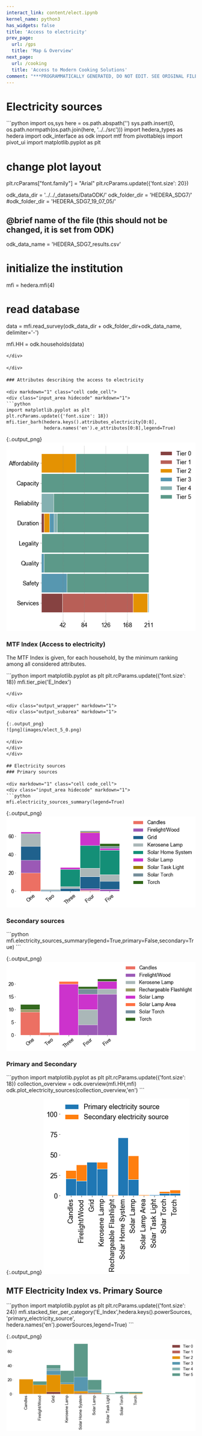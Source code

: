 ```yaml
---
interact_link: content/elect.ipynb
kernel_name: python3
has_widgets: false
title: 'Access to electricity'
prev_page:
  url: /gps
  title: 'Map & Overview'
next_page:
  url: /cooking
  title: 'Access to Modern Cooking Solutions'
comment: "***PROGRAMMATICALLY GENERATED, DO NOT EDIT. SEE ORIGINAL FILES IN /content***"
---
```


# Electricity sources

<div markdown="1" class="cell code_cell">
<div class="input_area hidecode" markdown="1">
```python
import os,sys
here = os.path.abspath('')
sys.path.insert(0, os.path.normpath(os.path.join(here, '../../src')))
import hedera_types as hedera
import odk_interface as odk
import mtf
from pivottablejs import pivot_ui
import matplotlib.pyplot as plt

# change plot layout
plt.rcParams["font.family"] = "Arial"
plt.rcParams.update({'font.size': 20})

odk_data_dir = '../../_datasets/DataODK/'
odk_folder_dir = 'HEDERA_SDG7/'
#odk_folder_dir = 'HEDERA_SDG7_19_07_05/'
## @brief name of the file (this should not be changed, it is set from ODK)
odk_data_name = 'HEDERA_SDG7_results.csv'


# initialize the institution
mfi = hedera.mfi(4)
# read database
data = mfi.read_survey(odk_data_dir + odk_folder_dir+odk_data_name,
                           delimiter='-')



mfi.HH = odk.households(data)
```
</div>

</div>

### Attributes describing the access to electricity

<div markdown="1" class="cell code_cell">
<div class="input_area hidecode" markdown="1">
```python
import matplotlib.pyplot as plt
plt.rcParams.update({'font.size': 18})
mfi.tier_barh(hedera.keys().attributes_electricity[0:8],
              hedera.names('en').e_attributes[0:8],legend=True)

```
</div>

<div class="output_wrapper" markdown="1">
<div class="output_subarea" markdown="1">

{:.output_png}
![png](images/elect_3_0.png)

</div>
</div>
</div>

### MTF Index (Access to electricity)

The MTF Index is given, for each household, by the minimum ranking among all considered attributes.

<div markdown="1" class="cell code_cell">
<div class="input_area hidecode" markdown="1">
```python
import matplotlib.pyplot as plt
plt.rcParams.update({'font.size': 18})
mfi.tier_pie('E_Index')

```
</div>

<div class="output_wrapper" markdown="1">
<div class="output_subarea" markdown="1">

{:.output_png}
![png](images/elect_5_0.png)

</div>
</div>
</div>

## Electricity sources
### Primary sources

<div markdown="1" class="cell code_cell">
<div class="input_area hidecode" markdown="1">
```python
mfi.electricity_sources_summary(legend=True)
```
</div>

<div class="output_wrapper" markdown="1">
<div class="output_subarea" markdown="1">

{:.output_png}
![png](images/elect_7_0.png)

</div>
</div>
</div>

### Secondary sources

<div markdown="1" class="cell code_cell">
<div class="input_area hidecode" markdown="1">
```python
mfi.electricity_sources_summary(legend=True,primary=False,secondary=True)
```
</div>

<div class="output_wrapper" markdown="1">
<div class="output_subarea" markdown="1">

{:.output_png}
![png](images/elect_9_0.png)

</div>
</div>
</div>

### Primary and Secondary

<div markdown="1" class="cell code_cell">
<div class="input_area hidecode" markdown="1">
```python
import matplotlib.pyplot as plt
plt.rcParams.update({'font.size': 18})
collection_overview = odk.overview(mfi.HH,mfi)
odk.plot_electricity_sources(collection_overview,'en')
```
</div>

<div class="output_wrapper" markdown="1">
<div class="output_subarea" markdown="1">

{:.output_png}
![png](images/elect_11_0.png)

</div>
</div>
</div>

## MTF Electricity Index vs. Primary Source

<div markdown="1" class="cell code_cell">
<div class="input_area hidecode" markdown="1">
```python
import matplotlib.pyplot as plt
plt.rcParams.update({'font.size': 24})
mfi.stacked_tier_per_category('E_Index',hedera.keys().powerSources,
                              'primary_electricity_source',
                              hedera.names('en').powerSources,legend=True)
```
</div>

<div class="output_wrapper" markdown="1">
<div class="output_subarea" markdown="1">

{:.output_png}
![png](images/elect_13_0.png)

</div>
</div>
</div>
